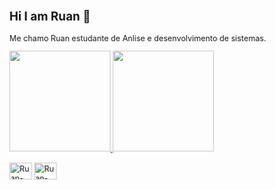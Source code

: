 ## Hi I am Ruan 👋
Me chamo Ruan estudante de Anlise e desenvolvimento de sistemas. 

<div>
  <a href="https://githhub.com/Bodscreed">
  <img height=180em src="https://github-readme-stats.vercel.app/api?username=Bodscreed&show_icons=true&theme=dark&include_all_commits=true&count_private=true" />
  </a>
  <a href="https://githhub.com/Bodscreed">
  <img height=180em src="https://github-readme-stats.vercel.app/api/top-langs?username=Bodscreed&layout=compact&langs_count=16&theme=dark" />
  </a>
</div>
<div style="display: inline_block"><br>
  <img align="center"  alt="Ruan-Lua" height="30" width="40" src="https://cdn.jsdelivr.net/gh/devicons/devicon@latest/icons/lua/lua-original.svg" />
  <img align="center"  alt="Ruan-Lua" height="30" width="40" src="https://cdn.jsdelivr.net/gh/devicons/devicon@latest/icons/python/python-original.svg" />  
</div>    
